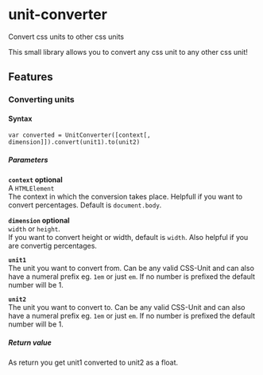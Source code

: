# unit-converter
Convert css units to other css units

This small library allows you to convert any css unit to any other css unit!

## Features

### Converting units

#### Syntax

`var converted = UnitConverter([context[, dimension]]).convert(unit1).to(unit2)`

##### Parameters

**`context` optional**<br>
A `HTMLElement`<br>
The context in which the conversion takes place. Helpfull if you want to convert percentages. Default is `document.body`.

**`dimension` optional**<br>
`width` or `height`.<br>
If you want to convert height or width, default is `width`. Also helpful if you are convertig percentages.

**`unit1`**<br>
The unit you want to convert from. Can be any valid CSS-Unit and can also have a numeral prefix eg. `1em` or just `em`. If no number is prefixed the default number will be 1.

**`unit2`**<br>
The unit you want to convert to. Can be any valid CSS-Unit and can also have a numeral prefix eg. `1em` or just `em`. If no number is prefixed the default number will be 1.

##### Return value
As return you get unit1 converted to unit2 as a float.
